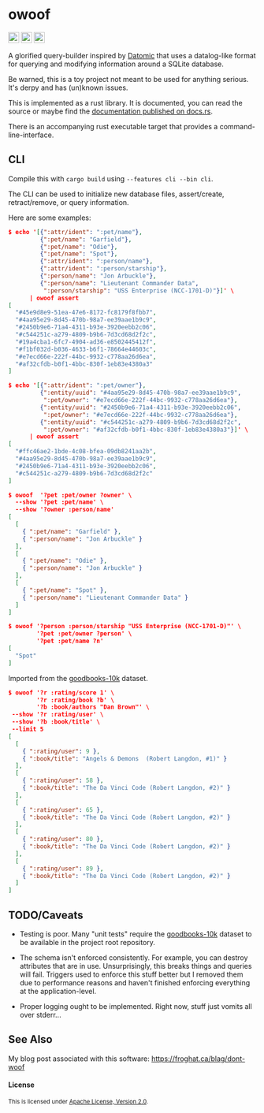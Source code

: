 owoof
=====

[<img alt="github" src="https://img.shields.io/badge/github-sqwishy/owoof-076678?style=for-the-badge&labelColor=282828&logo=github" height="22">](https://github.com/sqwishy/owoof)
[<img alt="crates.io" src="https://img.shields.io/crates/v/owoof.svg?style=for-the-badge&color=282828&labelColor=282828&logo=rust" height="22">](https://crates.io/crates/owoof)
[<img alt="docs.rs" src="https://img.shields.io/badge/docs.rs-owoof-427b58?style=for-the-badge&labelColor=282828" height="22">](https://docs.rs/owoof)

A glorified query-builder inspired by [Datomic](https://docs.datomic.com/cloud/index.html)
that uses a datalog-like format for querying and modifying information around a SQLite
database.

Be warned, this is a toy project not meant to be used for anything serious. It's derpy
and has (un)known issues.

This is implemented as a rust library. It is documented, you can read the source or
maybe find the [documentation published on docs.rs](https://docs.rs/owoof/*/owoof/).

There is an accompanying rust executable target that provides a command-line-interface.

## CLI

Compile this with `cargo build` using `--features cli --bin cli`.

The CLI can be used to initialize new database files, assert/create, retract/remove, or
query information.

Here are some examples:

```json
$ echo '[{":attr/ident": ":pet/name"},
         {":pet/name": "Garfield"},
         {":pet/name": "Odie"},
         {":pet/name": "Spot"},
         {":attr/ident": ":person/name"},
         {":attr/ident": ":person/starship"},
         {":person/name": "Jon Arbuckle"},
         {":person/name": "Lieutenant Commander Data",
          ":person/starship": "USS Enterprise (NCC-1701-D)"}]' \
      | owoof assert
[
  "#45e9d8e9-51ea-47e6-8172-fc8179f8fbb7",
  "#4aa95e29-8d45-470b-98a7-ee39aae1b9c9",
  "#2450b9e6-71a4-4311-b93e-3920eebb2c06",
  "#c544251c-a279-4809-b9b6-7d3cd68d2f2c",
  "#19a4cba1-6fc7-4904-ad36-e8502445412f",
  "#f1bf032d-b036-4633-b6f1-78664e44603c",
  "#e7ecd66e-222f-44bc-9932-c778aa26d6ea",
  "#af32cfdb-b0f1-4bbc-830f-1eb83e4380a3"
]

$ echo '[{":attr/ident": ":pet/owner"},
         {":entity/uuid": "#4aa95e29-8d45-470b-98a7-ee39aae1b9c9",
          ":pet/owner": "#e7ecd66e-222f-44bc-9932-c778aa26d6ea"},
         {":entity/uuid": "#2450b9e6-71a4-4311-b93e-3920eebb2c06",
          ":pet/owner": "#e7ecd66e-222f-44bc-9932-c778aa26d6ea"},
         {":entity/uuid": "#c544251c-a279-4809-b9b6-7d3cd68d2f2c",
          ":pet/owner": "#af32cfdb-b0f1-4bbc-830f-1eb83e4380a3"}]' \
      | owoof assert
[
  "#ffc46ae2-1bde-4c08-bfea-09db8241aa2b",
  "#4aa95e29-8d45-470b-98a7-ee39aae1b9c9",
  "#2450b9e6-71a4-4311-b93e-3920eebb2c06",
  "#c544251c-a279-4809-b9b6-7d3cd68d2f2c"
]

$ owoof  '?pet :pet/owner ?owner' \
  --show '?pet :pet/name' \
  --show '?owner :person/name'
[
  [
    { ":pet/name": "Garfield" },
    { ":person/name": "Jon Arbuckle" }
  ],
  [
    { ":pet/name": "Odie" },
    { ":person/name": "Jon Arbuckle" }
  ],
  [
    { ":pet/name": "Spot" },
    { ":person/name": "Lieutenant Commander Data" }
  ]
]

$ owoof '?person :person/starship "USS Enterprise (NCC-1701-D)"' \
        '?pet :pet/owner ?person' \
        '?pet :pet/name ?n'
[
  "Spot"
]

```

Imported from the [goodbooks-10k](https://github.com/zygmuntz/goodbooks-10k) dataset.

```json
$ owoof '?r :rating/score 1' \
        '?r :rating/book ?b' \
        '?b :book/authors "Dan Brown"' \
 --show '?r :rating/user' \
 --show '?b :book/title' \
 --limit 5
[
  [
    { ":rating/user": 9 },
    { ":book/title": "Angels & Demons  (Robert Langdon, #1)" }
  ],
  [
    { ":rating/user": 58 },
    { ":book/title": "The Da Vinci Code (Robert Langdon, #2)" }
  ],
  [
    { ":rating/user": 65 },
    { ":book/title": "The Da Vinci Code (Robert Langdon, #2)" }
  ],
  [
    { ":rating/user": 80 },
    { ":book/title": "The Da Vinci Code (Robert Langdon, #2)" }
  ],
  [
    { ":rating/user": 89 },
    { ":book/title": "The Da Vinci Code (Robert Langdon, #2)" }
  ]
]
```

## TODO/Caveats

- Testing is poor.  Many "unit tests" require the
  [goodbooks-10k](https://github.com/zygmuntz/goodbooks-10k) dataset to be available in
  the project root repository.

- The schema isn't enforced consistently.  For example, you can destroy attributes that
  are in use.  Unsurprisingly, this breaks things and queries will fail.  Triggers used
  to enforce this stuff better but I removed them due to performance reasons and haven't
  finished enforcing everything at the application-level.

- Proper logging ought to be implemented.  Right now, stuff just vomits all over
  stderr...

## See Also

My blog post associated with this software: https://froghat.ca/blag/dont-woof

#### License

<sup>This is licensed under [Apache License, Version 2.0](LICENSE).</sup>
